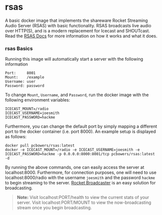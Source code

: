 # rsas

A basic docker image that implements the shareware Rocket Streaming Audio Server (RSAS) with basic functionality. RSAS broadcasts live audio over HTTP(S), and is a modern replacement for Icecast and SHOUTcast. Read the [RSAS Docs](https://www.rocketbroadcaster.com/streaming-audio-server/docs/) for more information on how it works and what it does.

### rsas Basics

Running this image will automatically start a server with the following information

```
Port:     8001
Mount:    /example
Username: user
Password: password
```

To change `Mount`, `Username`, and `Password`, run the docker image with the following environment variables:

```.env
ICECAST_MOUNT=/radio
ICECAST_USERNAME=joesmith
ICECAST_PASSWORD=hackme
```

Furthermore, you can change the default port by simply mapping a different port to the docker container (i.e. port 8000). An example setup is displayed as follows:

```shell
docker pull pcbowers/rsas:latest
docker -e ICECAST_MOUNT=/radio -e ICECAST_USERNAME=joesmith -e ICECAST_PASSWORD=hackme -p 0.0.0.0:8000:8001/tcp pcbowers/rsas:latest -d
```

By running the above commands, one can easily access the server at localhost:8000. Furthermore, for connection purposes, one will need to use localhost:8000/radio with the username `joesmith` and the password `hackme` to begin streaming to the server. [Rocket Broadcaster](https://www.rocketbroadcaster.com/) is an easy solution for broadcasting.

> **Note:** Visit localhost:PORT/health to view the current stats of your server. Visit localhost:PORT/MOUNT to view the now-broadcasting stream once you begin broadcasting.
